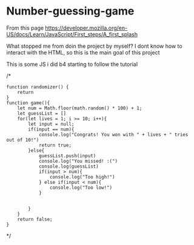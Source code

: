 # Number-guessing-game
From this page https://developer.mozilla.org/en-US/docs/Learn/JavaScript/First_steps/A_first_splash


What stopped me from doin the project by myself? I dont know how to interact with the HTML, so this is the main goal of this project

This is some JS i did b4 starting to follow the tutorial

/*

    function randomizer() {
        return 
    }
    function game(){
        let num = Math.floor(math.random() * 100) + 1;
        let guessList = []
        for(let lives = 1; i >= 10; i++){
            let input = null;
            if(input == num){
                console.log("Congrats! You won with " + lives + " tries out of 10!")
                return true;
            }else{
                guessList.push(input)
                console.log("You missed! :(")
                console.log(guessList)
                if(input > num){
                    console.log("Too high!")
                } else if(input < num){
                    console.log("Too low!")
                }


            }
        }
        return false;
    }

*/


